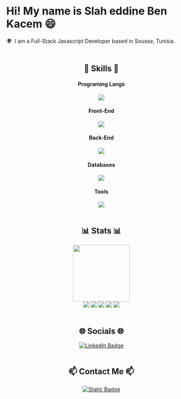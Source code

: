 Hi! My name is Slah eddine Ben Kacem 😄
========================================================================================================================================

🌍  I am a Full-Stack Javascript Developer based in Sousse, Tunisia.
<br/>
<br/>

<div align=center>
  <h2>💪 Skills 💪</h2>
  <div>
    <h4>Programing Langs</h4>
      <img src="https://skillicons.dev/icons?i=js,ts">
    <h4>Front-End</h4>
      <img src="https://skillicons.dev/icons?i=html,css,react,nextjs,tailwind,mui,redux">
    <h4>Back-End</h4>
      <img src="https://skillicons.dev/icons?i=nodejs,express,prisma,sequelize">
    <h4>Databases</h4>
      <img src="https://skillicons.dev/icons?i=mysql,postgresql,mongodb">
    <h4>Tools</h4>
      <img src="https://skillicons.dev/icons?i=github,git,vscode,npm,bun,postman">
  </div>
  <br/>

  <div align=center> 
    <h2>📊 Stats 📊</h2>
    <img height=150px src="https://streak-stats.demolab.com?user=slahbk&theme=react"></br>
    <img src="https://github-profile-summary-cards.vercel.app/api/cards/profile-details?username=slahbk&theme=react">
    <img src="https://github-profile-summary-cards.vercel.app/api/cards/repos-per-language?username=slahbk&theme=react">
    <img src="https://github-profile-summary-cards.vercel.app/api/cards/most-commit-language?username=slahbk&theme=react">
    <img src="https://github-profile-summary-cards.vercel.app/api/cards/stats?username=slahbk&theme=react">
    <img src="https://github-profile-summary-cards.vercel.app/api/cards/productive-time?username=slahbk&theme=react">
  </div>
<br/>
  
  <h2>🌐 Socials 🌐</h2>
  <div>
    <a href="https://www.linkedin.com/in/slah-eddine-ben-kacem" target="_blank">
      <img src="https://img.shields.io/badge/LinkedIn-blue?style=for-the-badge&logo=linkedin&logoColor=white" alt="LinkedIn Badge"/>
    </a>
  </div>
  <br/>
  
  <h2>📫 Contact Me 📫</h2>
    <p>
      <a href="mailto:slah.eddine.ben.kacem@gmail.com">
        <img alt="Static Badge" src="https://img.shields.io/badge/-send%20email-red?style=social&logo=gmail">
      </a>
    </p>
</div>
